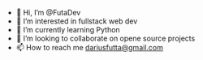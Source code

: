 - 👋 Hi, I’m @FutaDev
- 👀 I’m interested in fullstack web dev
- 🌱 I’m currently learning Python
- 💞️ I’m looking to collaborate on opene source projects
- 📫 How to reach me dariusfutta@gmail.com

<!---
FutaDev/FutaDev is a ✨ special ✨ repository because its `README.md` (this file) appears on your GitHub profile.
You can click the Preview link to take a look at your changes.
--->
